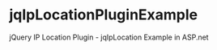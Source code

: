 jqIpLocationPluginExample
=========================

jQuery IP Location Plugin - jqIpLocation Example in ASP.net
